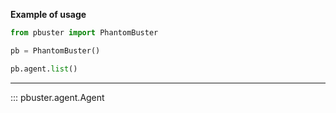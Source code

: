 **Example of usage**

```python
from pbuster import PhantomBuster

pb = PhantomBuster()

pb.agent.list()
```

---

::: pbuster.agent.Agent
